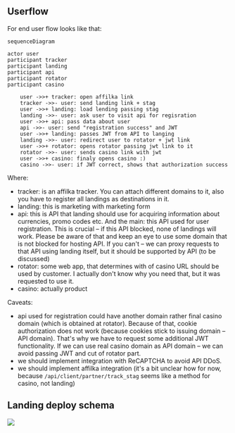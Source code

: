 ## Userflow
For end user flow looks like that:
```mermaid
sequenceDiagram

actor user
participant tracker
participant landing
participant api
participant rotator
participant casino

    user ->>+ tracker: open affilka link
    tracker ->>- user: send landing link + stag
    user ->>+ landing: load lending passing stag
    landing ->>- user: ask user to visit api for regisration
    user ->>+ api: pass data about user
    api ->>- user: send "registration success" and JWT
    user ->>+ landing: passes JWT from API to langing
    landing ->>- user: redirect user to rotator + jwt link
    user ->>+ rotator: opens rotator passing jwt link to it
    rotator ->>- user: sends casino link with jwt
    user ->>+ casino: finaly opens casino :)
    casino ->>- user: if JWT correct, shows that authorization success
```
Where:
- tracker: is an affilka tracker. You can attach different domains to it, also you have to register all landings as destinations in it.
- landing: this is marketing with marketing form
- api: this is API that landing should use for acquiring information about currencies, promo codes etc. And the main: this API used for user registration. This is crucial – if this API blocked, none of landings will work. Please be aware of that and keep an eye to use some domain that is not blocked for hosting API. If you can't – we can proxy requests to that API using landing itself, but it should be supported by API (to be discussed)
- rotator: some web app, that determines with of casino URL should be used by customer. I actually don't know why you need that, but it was requested to use it.
- casino: actually product


Caveats:
- api used for registration could have another domain rather final casino domain (which is obtained at rotator). Because of that, cookie authorization does not work (because cookies stick to issuing domain – API domain). That's why we have to request some additional JWT functionality. If we can use real casino domain as API domain – we can avoid passing JWT and cut of rotator part.
- we should implement integration with ReCAPTCHA to avoid API DDoS.
- we should implement affilka integration (it's a bit unclear how for now, because `/api/client/partner/track_stag` seems like a method for casino, not landing)

## Landing deploy schema

[![](https://mermaid.ink/img/pako:eNqNk01PwzAMhv-KlfNWloylHwcktAFCAgkJTqwc3CYbEW0ytSkwtv130oaNCtDEJXKcx6-dV8mG5EZIkpBFYd7yZ6wsPMxSndorZWE4PIPt9BqmMxByVZg1GA25KUtlt3CHS1nT-fTSR0Cf2jKf9ZWF0i9SgNLgIBSlC1aoZQGmgvO76y3MTIlKU5wLHwROu1PZH3gdr1-oV-m0aiUkZE3-It0MN6iF0ssWoF8ircYJIv7W6cGsD2dZdhQe9-E8z5_69nSzsfmqG9GPBXQ0Al9Sf3vCOtz3YPsbMzxc-Q-objI6b5fgnzRrafYfOtsPkP3w3Ov0LfAZ79ov-R_mHa0e_1He2kkGpJSVSwr3DDepBkiJfZalTEniQiEX2BQ2JaneORQba-7XOieJrRo5IM1KoJUzhcsKS5IssKhd1r0zkmzIO0noKJhEnEd8HJ1G8YQyPiBrl2ZhEHO3iyLO4lNOw92AfBjjJGgwCuMw5JSHEY8nPIz3XS6EsqY6NJHd9tb_n-4bdY0fO5V2ut0nWVYfrw?type=png)](https://mermaid.live/edit#pako:eNqNk01PwzAMhv-KlfNWloylHwcktAFCAgkJTqwc3CYbEW0ytSkwtv130oaNCtDEJXKcx6-dV8mG5EZIkpBFYd7yZ6wsPMxSndorZWE4PIPt9BqmMxByVZg1GA25KUtlt3CHS1nT-fTSR0Cf2jKf9ZWF0i9SgNLgIBSlC1aoZQGmgvO76y3MTIlKU5wLHwROu1PZH3gdr1-oV-m0aiUkZE3-It0MN6iF0ssWoF8ircYJIv7W6cGsD2dZdhQe9-E8z5_69nSzsfmqG9GPBXQ0Al9Sf3vCOtz3YPsbMzxc-Q-objI6b5fgnzRrafYfOtsPkP3w3Ov0LfAZ79ov-R_mHa0e_1He2kkGpJSVSwr3DDepBkiJfZalTEniQiEX2BQ2JaneORQba-7XOieJrRo5IM1KoJUzhcsKS5IssKhd1r0zkmzIO0noKJhEnEd8HJ1G8YQyPiBrl2ZhEHO3iyLO4lNOw92AfBjjJGgwCuMw5JSHEY8nPIz3XS6EsqY6NJHd9tb_n-4bdY0fO5V2ut0nWVYfrw)